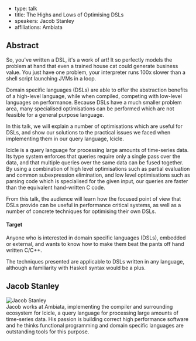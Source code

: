 - type: talk
- title: The Highs and Lows of Optimising DSLs
- speakers: Jacob Stanley
- affiliations: Ambiata

## Abstract 

So, you've written a DSL, it's a work of art! It so perfectly models the problem at hand that even a trained house cat could generate business value. You just have one problem, your interpreter runs 100x slower than a shell script launching JVMs in a loop.

Domain specific languages (DSLs) are able to offer the abstraction benefits of a high-level language, while when compiled, competing with low-level languages on performance. Because DSLs have a much smaller problem area, many specialised optimisations can be performed which are not feasible for a general purpose language.

In this talk, we will explain a number of optimisations which are useful for DSLs, and show our solutions to the practical issues we faced when implementing them in our query language, Icicle.

Icicle is a query language for processing large amounts of time-series data. Its type system enforces that queries require only a single pass over the data, and that multiple queries over the same data can be fused together. By using a combination of high level optimisations such as partial evaluation and common subexpression elimination, and low level optimisations such as parsing code which is specialised for the given input, our queries are faster than the equivalent hand-written C code.

From this talk, the audience will learn how the focused point of view that DSLs provide can be useful in performance critical systems, as well as a number of concrete techniques for optimising their own DSLs.

#### Target

Anyone who is interested in domain specific languages (DSLs), embedded or external, and wants to know how to make them beat the pants off hand written C/C++.

The techniques presented are applicable to DSLs written in any language, although a familiarity with Haskell syntax would be a plus.

## Jacob Stanley

<div class="row" media:type="text/omd">

<div class="medium-4 columns">
<img src="img/jacob-stanley.jpg" alt="Jacob Stanley"></img>
</div>

<div class="medium-8 columns" media:type="text/omd">
Jacob works at Ambiata, implementing the compiler and surrounding ecosystem for Icicle, a query language for processing large amounts of time-series data. His passion is building correct high performance software and he thinks functional programming and domain specific languages are outstanding tools for this purpose.
</div>
</div>
